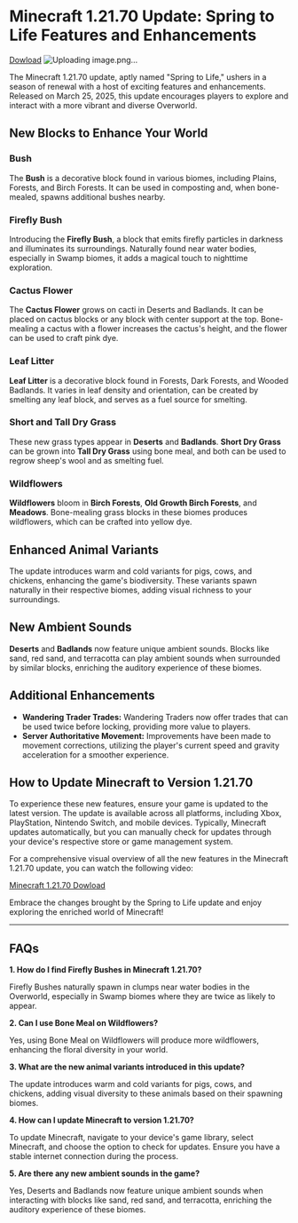 # Minecraft 1.21.70 Update: Spring to Life Features and Enhancements
[Dowload](https://th.yolohey.com/)
![Uploading image.png…]()

The Minecraft 1.21.70 update, aptly named "Spring to Life," ushers in a season of renewal with a host of exciting features and enhancements. Released on March 25, 2025, this update encourages players to explore and interact with a more vibrant and diverse Overworld.

## New Blocks to Enhance Your World

### Bush
The **Bush** is a decorative block found in various biomes, including Plains, Forests, and Birch Forests. It can be used in composting and, when bone-mealed, spawns additional bushes nearby.

### Firefly Bush
Introducing the **Firefly Bush**, a block that emits firefly particles in darkness and illuminates its surroundings. Naturally found near water bodies, especially in Swamp biomes, it adds a magical touch to nighttime exploration.

### Cactus Flower
The **Cactus Flower** grows on cacti in Deserts and Badlands. It can be placed on cactus blocks or any block with center support at the top. Bone-mealing a cactus with a flower increases the cactus's height, and the flower can be used to craft pink dye.

### Leaf Litter
**Leaf Litter** is a decorative block found in Forests, Dark Forests, and Wooded Badlands. It varies in leaf density and orientation, can be created by smelting any leaf block, and serves as a fuel source for smelting.

### Short and Tall Dry Grass
These new grass types appear in **Deserts** and **Badlands**. **Short Dry Grass** can be grown into **Tall Dry Grass** using bone meal, and both can be used to regrow sheep's wool and as smelting fuel.

### Wildflowers
**Wildflowers** bloom in **Birch Forests**, **Old Growth Birch Forests**, and **Meadows**. Bone-mealing grass blocks in these biomes produces wildflowers, which can be crafted into yellow dye.

## Enhanced Animal Variants
The update introduces warm and cold variants for pigs, cows, and chickens, enhancing the game's biodiversity. These variants spawn naturally in their respective biomes, adding visual richness to your surroundings.

## New Ambient Sounds
**Deserts** and **Badlands** now feature unique ambient sounds. Blocks like sand, red sand, and terracotta can play ambient sounds when surrounded by similar blocks, enriching the auditory experience of these biomes.

## Additional Enhancements
- **Wandering Trader Trades:** Wandering Traders now offer trades that can be used twice before locking, providing more value to players.
- **Server Authoritative Movement:** Improvements have been made to movement corrections, utilizing the player's current speed and gravity acceleration for a smoother experience.

## How to Update Minecraft to Version 1.21.70
To experience these new features, ensure your game is updated to the latest version. The update is available across all platforms, including Xbox, PlayStation, Nintendo Switch, and mobile devices. Typically, Minecraft updates automatically, but you can manually check for updates through your device's respective store or game management system.

For a comprehensive visual overview of all the new features in the Minecraft 1.21.70 update, you can watch the following video:

[Minecraft 1.21.70 Dowload](https://th.yolohey.com/)

Embrace the changes brought by the Spring to Life update and enjoy exploring the enriched world of Minecraft!

---

## FAQs

**1. How do I find Firefly Bushes in Minecraft 1.21.70?**

Firefly Bushes naturally spawn in clumps near water bodies in the Overworld, especially in Swamp biomes where they are twice as likely to appear.

**2. Can I use Bone Meal on Wildflowers?**

Yes, using Bone Meal on Wildflowers will produce more wildflowers, enhancing the floral diversity in your world.

**3. What are the new animal variants introduced in this update?**

The update introduces warm and cold variants for pigs, cows, and chickens, adding visual diversity to these animals based on their spawning biomes.

**4. How can I update Minecraft to version 1.21.70?**

To update Minecraft, navigate to your device's game library, select Minecraft, and choose the option to check for updates. Ensure you have a stable internet connection during the process.

**5. Are there any new ambient sounds in the game?**

Yes, Deserts and Badlands now feature unique ambient sounds when interacting with blocks like sand, red sand, and terracotta, enriching the auditory experience of these biomes.


